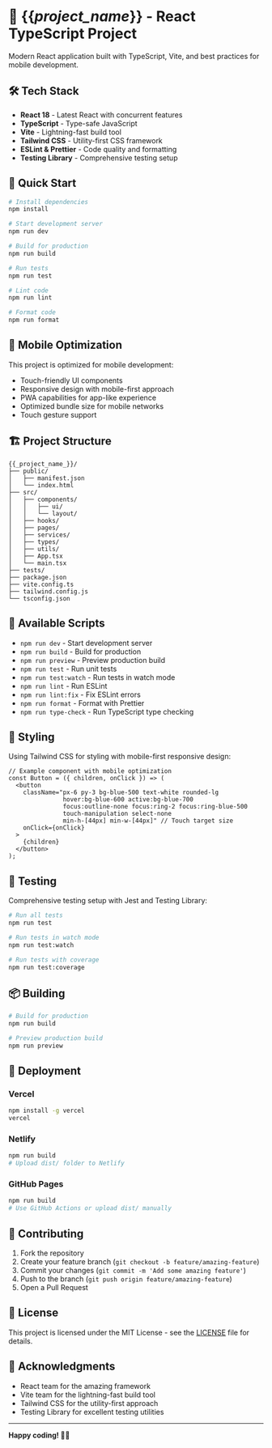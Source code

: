 # 🚀 {{_project_name_}} - React TypeScript Project

Modern React application built with TypeScript, Vite, and best practices for mobile development.

## 🛠 Tech Stack

- **React 18** - Latest React with concurrent features
- **TypeScript** - Type-safe JavaScript
- **Vite** - Lightning-fast build tool
- **Tailwind CSS** - Utility-first CSS framework
- **ESLint & Prettier** - Code quality and formatting
- **Testing Library** - Comprehensive testing setup

## 🚀 Quick Start

```bash
# Install dependencies
npm install

# Start development server
npm run dev

# Build for production
npm run build

# Run tests
npm run test

# Lint code
npm run lint

# Format code
npm run format
```

## 📱 Mobile Optimization

This project is optimized for mobile development:

- Touch-friendly UI components
- Responsive design with mobile-first approach
- PWA capabilities for app-like experience
- Optimized bundle size for mobile networks
- Touch gesture support

## 🏗 Project Structure

```
{{_project_name_}}/
├── public/
│   ├── manifest.json
│   └── index.html
├── src/
│   ├── components/
│   │   ├── ui/
│   │   └── layout/
│   ├── hooks/
│   ├── pages/
│   ├── services/
│   ├── types/
│   ├── utils/
│   ├── App.tsx
│   └── main.tsx
├── tests/
├── package.json
├── vite.config.ts
├── tailwind.config.js
└── tsconfig.json
```

## 🔧 Available Scripts

- `npm run dev` - Start development server
- `npm run build` - Build for production
- `npm run preview` - Preview production build
- `npm run test` - Run unit tests
- `npm run test:watch` - Run tests in watch mode
- `npm run lint` - Run ESLint
- `npm run lint:fix` - Fix ESLint errors
- `npm run format` - Format with Prettier
- `npm run type-check` - Run TypeScript type checking

## 🎨 Styling

Using Tailwind CSS for styling with mobile-first responsive design:

```tsx
// Example component with mobile optimization
const Button = ({ children, onClick }) => (
  <button
    className="px-6 py-3 bg-blue-500 text-white rounded-lg 
               hover:bg-blue-600 active:bg-blue-700 
               focus:outline-none focus:ring-2 focus:ring-blue-500
               touch-manipulation select-none
               min-h-[44px] min-w-[44px]" // Touch target size
    onClick={onClick}
  >
    {children}
  </button>
);
```

## 🧪 Testing

Comprehensive testing setup with Jest and Testing Library:

```bash
# Run all tests
npm run test

# Run tests in watch mode
npm run test:watch

# Run tests with coverage
npm run test:coverage
```

## 📦 Building

```bash
# Build for production
npm run build

# Preview production build
npm run preview
```

## 🚀 Deployment

### Vercel
```bash
npm install -g vercel
vercel
```

### Netlify
```bash
npm run build
# Upload dist/ folder to Netlify
```

### GitHub Pages
```bash
npm run build
# Use GitHub Actions or upload dist/ manually
```

## 🤝 Contributing

1. Fork the repository
2. Create your feature branch (`git checkout -b feature/amazing-feature`)
3. Commit your changes (`git commit -m 'Add some amazing feature'`)
4. Push to the branch (`git push origin feature/amazing-feature`)
5. Open a Pull Request

## 📄 License

This project is licensed under the MIT License - see the [LICENSE](LICENSE) file for details.

## 🙏 Acknowledgments

- React team for the amazing framework
- Vite team for the lightning-fast build tool
- Tailwind CSS for the utility-first approach
- Testing Library for excellent testing utilities

---

**Happy coding! 🎉📱**